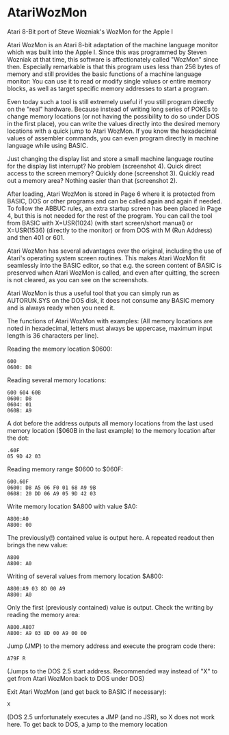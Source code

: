 # AtariWozMon
Atari 8-Bit port of Steve Wozniak's WozMon for the Apple I

 Atari WozMon is an Atari 8-bit adaptation of the machine language monitor which was built into the Apple I. Since this was programmed by Steven Wozniak at that time, this software is affectionately called "WozMon" since then. Especially remarkable is that this program uses less than 256 bytes of memory and still provides the basic functions of a machine language monitor: You can use it to read or modify single values or entire memory blocks, as well as target specific memory addresses to start a program.

Even today such a tool is still extremely useful if you still program directly on the "real" hardware. Because instead of writing long series of POKEs to change memory locations (or not having the possibility to do so under DOS in the first place), you can write the values directly into the desired memory locations with a quick jump to Atari WozMon. If you know the hexadecimal values of assembler commands, you can even program directly in machine language while using BASIC. 

Just changing the display list and store a small machine language routine for the display list interrupt? No problem (screenshot 4).
Quick direct access to the screen memory? Quickly done (screenshot 3).
Quickly read out a memory area? Nothing easier than that (screenshot 2).

After loading, Atari WozMon is stored in Page 6 where it is protected from BASIC, DOS or other programs and can be called again and again if needed.
To follow the ABBUC rules, an extra startup screen has been placed in Page 4, but this is not needed for the rest of the program. You can call the tool from BASIC with X=USR(1024) (with start screen/short manual) or X=USR(1536) (directly to the monitor) or from DOS with M (Run Address) and then 401 or 601. 

Atari WozMon has several advantages over the original, including the use of Atari's operating system screen routines. This makes Atari WozMon fit seamlessly into the BASIC editor, so that e.g. the screen content of BASIC is preserved when Atari WozMon is called, and even after quitting, the screen is not cleared, as you can see on the screenshots.

Atari WozMon is thus a useful tool that you can simply run as AUTORUN.SYS on the DOS disk, it does not consume any BASIC memory and is always ready when you need it.

The functions of Atari WozMon with examples:
(All memory locations are noted in hexadecimal, letters must always be uppercase, maximum input length is 36 characters per line).

Reading the memory location $0600:
```
600
0600: D8
```
 
Reading several memory locations:
```
600 604 60B
0600: D8
0604: 01
060B: A9
```
A dot before the address outputs all memory locations from the last used memory location ($060B in the last example) to the memory location after the dot:
```
.60F
05 9D 42 03
```

Reading memory range $0600 to $060F:
``` 
600.60F
0600: D8 A5 06 F0 01 68 A9 9B
0608: 20 DD 06 A9 05 9D 42 03  
```
 
Write memory location $A800 with value $A0:
``` 
A800:A0
A800: 00
```
The previously(!) contained value is output here. A repeated readout then brings the new value:
```
A800
A800: A0
```

Writing of several values from memory location $A800:
``` 
A800:A9 03 8D 00 A9
A800: A0
```
Only the first (previously contained) value is output. Check the writing by reading the memory area:
```
A800.A807
A800: A9 03 8D 00 A9 00 00
```
 
Jump (JMP) to the memory address and execute the program code there:
``` 
A79F R
```
(Jumps to the DOS 2.5 start address. Recommended way instead of "X" to get from Atari WozMon back to DOS under DOS)
 
Exit Atari WozMon (and get back to BASIC if necessary):
```
X
```
(DOS 2.5 unfortunately executes a JMP (and no JSR), so X does not work here. To get back to DOS, a jump to the memory location 
